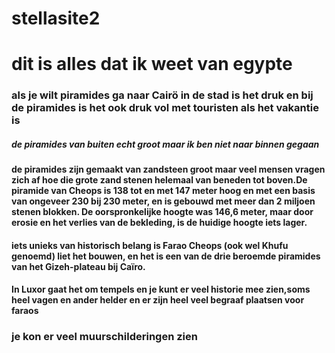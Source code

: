# stellasite2
<h1>dit is alles dat ik weet van egypte</h1>
<h3>als je wilt piramides ga naar Cairö in de stad is het druk en bij de piramides is het ook druk vol met touristen als het vakantie is </h3>
<h5>de piramides van buiten echt groot maar ik ben niet naar binnen gegaan</h5>
<h4>de piramides zijn gemaakt van zandsteen groot maar veel mensen vragen zich af hoe die grote zand stenen helemaal van beneden tot boven.De piramide van Cheops is 138 tot en met 147 meter hoog en met een basis van ongeveer 230 bij 230 meter, en is gebouwd met meer dan 2 miljoen stenen blokken. De oorspronkelijke hoogte was 146,6 meter, maar door erosie en het verlies van de bekleding, is de huidige hoogte iets lager.</h4>
<h4>iets unieks van historisch belang is Farao Cheops (ook wel Khufu genoemd) liet het bouwen, en het is een van de drie beroemde piramides van het Gizeh-plateau bij Caïro. </h4>
<h4>In Luxor gaat het om tempels en je kunt er veel historie mee zien,soms heel vagen en ander helder en er zijn heel veel begraaf plaatsen voor faraos</h4>
<h3>je kon er veel muurschilderingen zien</h3>
